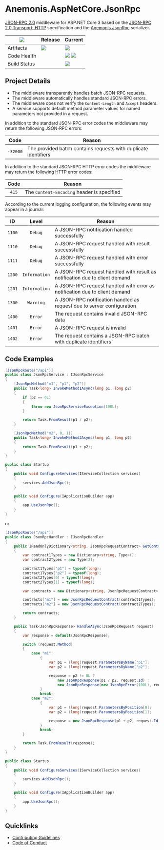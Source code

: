 # Anemonis.AspNetCore.JsonRpc

[JSON-RPC 2.0](http://www.jsonrpc.org/specification) middleware for ASP.NET Core 3 based on the [JSON-RPC 2.0 Transport: HTTP](https://www.simple-is-better.org/json-rpc/transport_http.html) specification and the [Anemonis.JsonRpc](https://github.com/alexanderkozlenko/json-rpc)
 serializer.

| [![](https://img.shields.io/gitter/room/nwjs/nw.js.svg?style=flat-square)](https://gitter.im/anemonis/aspnetcore-json-rpc) | Release | Current |
|---|---|---|
| Artifacts | [![](https://img.shields.io/nuget/vpre/Anemonis.AspNetCore.JsonRpc.svg?style=flat-square)](https://www.nuget.org/packages/Anemonis.AspNetCore.JsonRpc) | [![](https://img.shields.io/myget/alexanderkozlenko/vpre/Anemonis.AspNetCore.JsonRpc.svg?label=myget&style=flat-square)](https://www.myget.org/feed/alexanderkozlenko/package/nuget/Anemonis.AspNetCore.JsonRpc) |
| Code Health | | [![](https://img.shields.io/sonar/coverage/aspnetcore-json-rpc?format=long&server=https%3A%2F%2Fsonarcloud.io&style=flat-square)](https://sonarcloud.io/component_measures?id=aspnetcore-json-rpc&metric=coverage&view=list) [![](https://img.shields.io/sonar/violations/aspnetcore-json-rpc?format=long&server=https%3A%2F%2Fsonarcloud.io&style=flat-square)](https://sonarcloud.io/project/issues?id=aspnetcore-json-rpc&resolved=false) |
| Build Status | | [![](https://img.shields.io/azure-devops/build/alexanderkozlenko/github-pipelines/4?label=master&style=flat-square)](https://dev.azure.com/alexanderkozlenko/github-pipelines/_build?definitionId=4&_a=summary) |

## Project Details

- The middleware transparently handles batch JSON-RPC requests.
- The middleware automatically handles standard JSON-RPC errors.
- The middleware does not verify the `Content-Length` and `Accept` headers.
- A service supports default method parameter values for named parameters not provided in a request.

In addition to the standard JSON-RPC error codes the middleware may return the following JSON-RPC errors:

| Code | Reason |
| :---: | --- |
| `-32000` | The provided batch contains requests with duplicate identifiers |

In addition to the standard JSON-RPC HTTP error codes the middleware may return the following HTTP error codes:

| Code | Reason |
| :---: | --- |
| `415` | The `Content-Encoding` header is specified |

According to the current logging configuration, the following events may appear in a journal:

| ID | Level | Reason |
| :---: | :---: | --- |
| `1100` | `Debug` | A JSON-RPC notification handled successfully |
| `1110` | `Debug` | A JSON-RPC request handled with result successfully |
| `1111` | `Debug` | A JSON-RPC request handled with error successfully |
| `1200` | `Information` | A JSON-RPC request handled with result as notification due to client demand |
| `1201` | `Information` | A JSON-RPC request handled with error as notification due to client demand |
| `1300` | `Warning` | A JSON-RPC notification handled as request due to server configuration |
| `1400` | `Error` | The request contains invalid JSON-RPC data |
| `1401` | `Error` | A JSON-RPC request is invalid |
| `1402` | `Error` | The request contains a JSON-RPC batch with duplicate identifiers |

## Code Examples

```cs
[JsonRpcRoute("/api")]
public class JsonRpcService : IJsonRpcService
{
    [JsonRpcMethod("m1", "p1", "p2")]
    public Task<long> InvokeMethod1Async(long p1, long p2)
    {
        if (p2 == 0L)
        {
            throw new JsonRpcServiceException(100L);
        }

        return Task.FromResult(p1 / p2);
    }

    [JsonRpcMethod("m2", 0, 1)]
    public Task<long> InvokeMethod2Async(long p1, long p2)
    {
        return Task.FromResult(p1 + p2);
    }
}

public class Startup
{
    public void ConfigureServices(IServiceCollection services)
    {
        services.AddJsonRpc();
    }

    public void Configure(IApplicationBuilder app)
    {
        app.UseJsonRpc();
    }
}
```
or
```cs
[JsonRpcRoute("/api")]
public class JsonRpcHandler : IJsonRpcHandler
{
    public IReadOnlyDictionary<string, JsonRpcRequestContract> GetContracts()
    {
        var contract1Types = new Dictionary<string, Type>();
        var contract2Types = new Type[2];

        contract1Types["p1"] = typeof(long);
        contract1Types["p2"] = typeof(long);
        contract2Types[0] = typeof(long);
        contract2Types[1] = typeof(long);

        var contracts = new Dictionary<string, JsonRpcRequestContract>();

        contracts["m1"] = new JsonRpcRequestContract(contract1Types);
        contracts["m2"] = new JsonRpcRequestContract(contract2Types);

        return contracts;
    }

    public Task<JsonRpcResponse> HandleAsync(JsonRpcRequest request)
    {
        var response = default(JsonRpcResponse);

        switch (request.Method)
        {
            case "m1":
                {
                    var p1 = (long)request.ParametersByName["p1"];
                    var p2 = (long)request.ParametersByName["p2"];

                    response = p2 != 0L ?
                        new JsonRpcResponse(p1 / p2, request.Id) :
                        new JsonRpcResponse(new JsonRpcError(100L), request.Id);
                }
                break;
            case "m2":
                {
                    var p1 = (long)request.ParametersByPosition[0];
                    var p2 = (long)request.ParametersByPosition[1];

                    response = new JsonRpcResponse(p1 + p2, request.Id);
                }
                break;
        }

        return Task.FromResult(response);
    }
}

public class Startup
{
    public void ConfigureServices(IServiceCollection services)
    {
        services.AddJsonRpc();
    }

    public void Configure(IApplicationBuilder app)
    {
        app.UseJsonRpc();
    }
}
```

## Quicklinks

- [Contributing Guidelines](./CONTRIBUTING.md)
- [Code of Conduct](./CODE_OF_CONDUCT.md)
